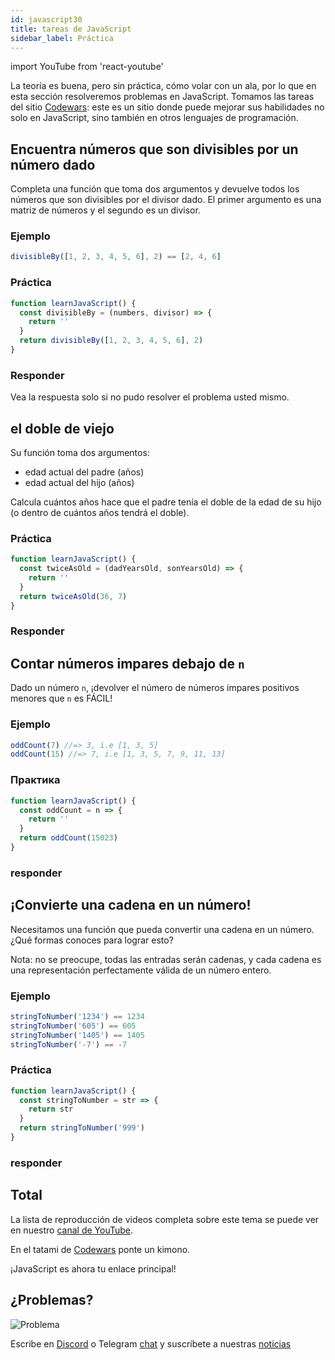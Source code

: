 ```yaml
---
id: javascript30
title: tareas de JavaScript
sidebar_label: Práctica
---
```


import YouTube from 'react-youtube'

La teoría es buena, pero sin práctica, cómo volar con un ala, por lo que en esta sección resolveremos problemas en JavaScript. Tomamos las tareas del sitio [Codewars](https://www.codewars.com/r/e67HyQ): este es un sitio donde puede mejorar sus habilidades no solo en JavaScript, sino también en otros lenguajes de programación.

## Encuentra números que son divisibles por un número dado

Completa una función que toma dos argumentos y devuelve todos los números que son divisibles por el divisor dado. El primer argumento es una matriz de números y el segundo es un divisor.

### Ejemplo

```jsx
divisibleBy([1, 2, 3, 4, 5, 6], 2) == [2, 4, 6]
```

### Práctica

```jsx live
function learnJavaScript() {
  const divisibleBy = (numbers, divisor) => {
    return ''
  }
  return divisibleBy([1, 2, 3, 4, 5, 6], 2)
}
```

### Responder

Vea la respuesta solo si no pudo resolver el problema usted mismo.

<YouTube videoId="eFtGZcUyZoc" />

## el doble de viejo

Su función toma dos argumentos:

- edad actual del padre (años)
- edad actual del hijo (años)

Calcula cuántos años hace que el padre tenía el doble de la edad de su hijo (o dentro de cuántos años tendrá el doble).

### Práctica

```jsx live
function learnJavaScript() {
  const twiceAsOld = (dadYearsOld, sonYearsOld) => {
    return ''
  }
  return twiceAsOld(36, 7)
}
```

### Responder

<YouTube videoId="uAeHGNYvSKU" />

## Contar números impares debajo de `n`

Dado un número `n`, ¡devolver el número de números impares positivos menores que `n` es FÁCIL!

### Ejemplo

```jsx
oddCount(7) //=> 3, i.e [1, 3, 5]
oddCount(15) //=> 7, i.e [1, 3, 5, 7, 9, 11, 13]
```

### Практика

```jsx live
function learnJavaScript() {
  const oddCount = n => {
    return ''
  }
  return oddCount(15023)
}
```

### responder

<YouTube videoId="E1W-EQY_RLw" />

## ¡Convierte una cadena en un número!

Necesitamos una función que pueda convertir una cadena en un número. ¿Qué formas conoces para lograr esto?

Nota: no se preocupe, todas las entradas serán cadenas, y cada cadena es una representación perfectamente válida de un número entero.

### Ejemplo

```jsx
stringToNumber('1234') == 1234
stringToNumber('605') == 605
stringToNumber('1405') == 1405
stringToNumber('-7') == -7
```

### Práctica

```jsx live
function learnJavaScript() {
  const stringToNumber = str => {
    return str
  }
  return stringToNumber('999')
}
```

### responder

<YouTube videoId="zSr7bA2BnI4" />

## Total

La lista de reproducción de videos completa sobre este tema se puede ver en nuestro [canal de YouTube](https://www.youtube.com/playlist?list=PLth6QPteH5guJiD0Ifa7_byNUW3GYdvNR).

En el tatami de [Codewars](https://www.codewars.com/r/e67HyQ) ponte un kimono.

¡JavaScript es ahora tu enlace principal!

<YouTube videoId="GAbsjQF9i0c" />


## ¿Problemas?

![Problema](https://media.giphy.com/media/xTiTnGeUsWOEwsGoG4/giphy.gif)

Escribe en [Discord](https://discord.gg/6GDAfXn) o Telegram [chat](https://t.me/jscampapp) y suscríbete a nuestras [noticias](https://t.me/javascriptapp)

<!-- ![JavaScript Camp](/img/bandlink.png) -->
